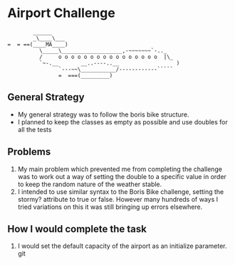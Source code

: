 Airport Challenge
=================

```
        ______
        _\____\___
=  = ==(____MA____)
          \_____\___________________,-~~~~~~~`-.._
          /     o o o o o o o o o o o o o o o o  |\_
          `~-.__       __..----..__                  )
                `---~~\___________/------------`````
                =  ===(_________)

```

General Strategy
---------

* My general strategy was to follow the boris bike structure.
* I planned to keep the classes as empty as possible and use doubles for all the tests

Problems
-------

1. My main problem which prevented me from completing the challenge was to work out a way of setting the double to a specific value in order to keep the random nature of the weather stable.
2. I intended to use similar syntax to the Boris Bike challenge, setting the stormy? attribute to true or false. However many hundreds of ways I tried variations on this it was still bringing up errors elsewhere.

How I would complete the task
-----

1. I would set the default capacity of the airport as an initialize parameter.
git